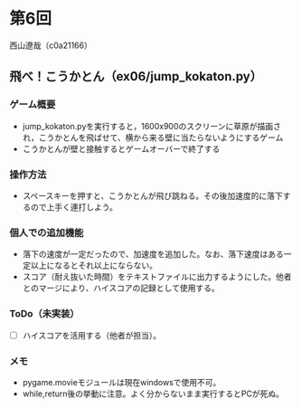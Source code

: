 # 第6回
西山遼哉（c0a21166）
## 飛べ！こうかとん（ex06/jump_kokaton.py）
### ゲーム概要
- jump_kokaton.pyを実行すると，1600x900のスクリーンに草原が描画され，こうかとんを飛ばせて、横から来る壁に当たらないようにするゲーム
- こうかとんが壁と接触するとゲームオーバーで終了する
### 操作方法
- スペースキーを押すと、こうかとんが飛び跳ねる。その後加速度的に落下するので上手く連打しよう。
### 個人での追加機能
- 落下の速度が一定だったので、加速度を追加した。なお、落下速度はある一定以上になるとそれ以上にならない。
- スコア（耐え抜いた時間）をテキストファイルに出力するようにした。他者とのマージにより、ハイスコアの記録として使用する。
### ToDo（未実装）
- [ ] ハイスコアを活用する（他者が担当）。
### メモ
- pygame.movieモジュールは現在windowsで使用不可。
- while,return後の挙動に注意。よく分からないまま実行するとPCが死ぬ。